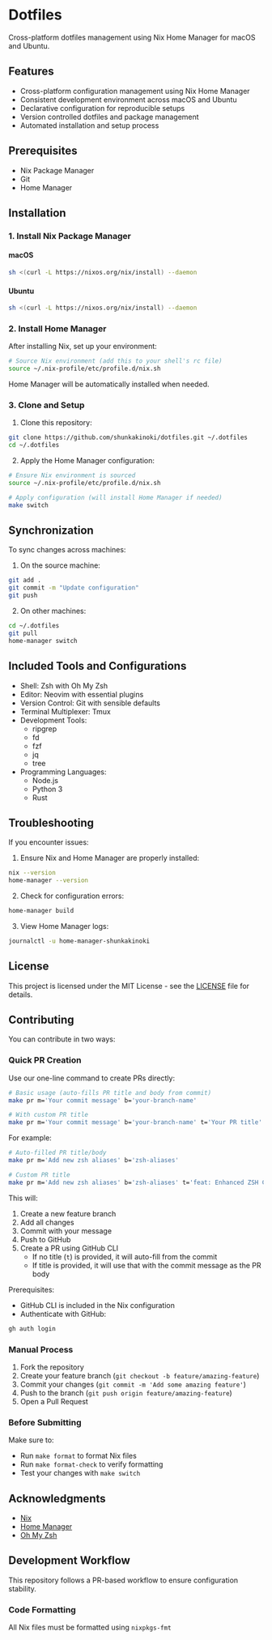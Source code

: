 # Dotfiles

Cross-platform dotfiles management using Nix Home Manager for macOS and Ubuntu.

## Features

- Cross-platform configuration management using Nix Home Manager
- Consistent development environment across macOS and Ubuntu
- Declarative configuration for reproducible setups
- Version controlled dotfiles and package management
- Automated installation and setup process

## Prerequisites

- Nix Package Manager
- Git
- Home Manager

## Installation

### 1. Install Nix Package Manager

#### macOS
```bash
sh <(curl -L https://nixos.org/nix/install) --daemon
```

#### Ubuntu
```bash
sh <(curl -L https://nixos.org/nix/install) --daemon
```

### 2. Install Home Manager

After installing Nix, set up your environment:

```bash
# Source Nix environment (add this to your shell's rc file)
source ~/.nix-profile/etc/profile.d/nix.sh
```

Home Manager will be automatically installed when needed.

### 3. Clone and Setup

1. Clone this repository:
```bash
git clone https://github.com/shunkakinoki/dotfiles.git ~/.dotfiles
cd ~/.dotfiles
```

2. Apply the Home Manager configuration:
```bash
# Ensure Nix environment is sourced
source ~/.nix-profile/etc/profile.d/nix.sh

# Apply configuration (will install Home Manager if needed)
make switch
```

## Synchronization

To sync changes across machines:

1. On the source machine:
```bash
git add .
git commit -m "Update configuration"
git push
```

2. On other machines:
```bash
cd ~/.dotfiles
git pull
home-manager switch
```

## Included Tools and Configurations

- Shell: Zsh with Oh My Zsh
- Editor: Neovim with essential plugins
- Version Control: Git with sensible defaults
- Terminal Multiplexer: Tmux
- Development Tools:
  - ripgrep
  - fd
  - fzf
  - jq
  - tree
- Programming Languages:
  - Node.js
  - Python 3
  - Rust

## Troubleshooting

If you encounter issues:

1. Ensure Nix and Home Manager are properly installed:
```bash
nix --version
home-manager --version
```

2. Check for configuration errors:
```bash
home-manager build
```

3. View Home Manager logs:
```bash
journalctl -u home-manager-shunkakinoki
```

## License

This project is licensed under the MIT License - see the [LICENSE](LICENSE) file for details.

## Contributing

You can contribute in two ways:

### Quick PR Creation

Use our one-line command to create PRs directly:
```bash
# Basic usage (auto-fills PR title and body from commit)
make pr m='Your commit message' b='your-branch-name'

# With custom PR title
make pr m='Your commit message' b='your-branch-name' t='Your PR title'
```

For example:
```bash
# Auto-filled PR title/body
make pr m='Add new zsh aliases' b='zsh-aliases'

# Custom PR title
make pr m='Add new zsh aliases' b='zsh-aliases' t='feat: Enhanced ZSH Configuration'
```

This will:
1. Create a new feature branch
2. Add all changes
3. Commit with your message
4. Push to GitHub
5. Create a PR using GitHub CLI
   - If no title (`t`) is provided, it will auto-fill from the commit
   - If title is provided, it will use that with the commit message as the PR body

Prerequisites:
- GitHub CLI is included in the Nix configuration
- Authenticate with GitHub:
```bash
gh auth login
```

### Manual Process

1. Fork the repository
2. Create your feature branch (`git checkout -b feature/amazing-feature`)
3. Commit your changes (`git commit -m 'Add some amazing feature'`)
4. Push to the branch (`git push origin feature/amazing-feature`)
5. Open a Pull Request

### Before Submitting

Make sure to:
- Run `make format` to format Nix files
- Run `make format-check` to verify formatting
- Test your changes with `make switch`

## Acknowledgments

- [Nix](https://nixos.org/)
- [Home Manager](https://github.com/nix-community/home-manager)
- [Oh My Zsh](https://ohmyz.sh/)

## Development Workflow

This repository follows a PR-based workflow to ensure configuration stability.

### Code Formatting

All Nix files must be formatted using `nixpkgs-fmt`